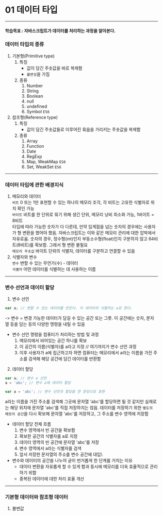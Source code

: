 # 01 데이터 타입

---
#### 학습목표 : 자바스크립트가 데이터를 처리하는 과정을 알아본다.
### 데이터 타입의 종류
1. 기본형(Primitive type)
   1) 특징
      - 값이 담긴 주솟값을 바로 복제함
      - `불변성`을 가짐
   2) 종류
      1) Number
      2) String
      3) Boolean
      4) null
      5) undefined
      6) Symbol `ES6`
2. 참조형(Reference type)
    1) 특징
       - 값이 담긴 주솟값들로 이루어진 묶음을 가리키는 주솟값을 복제함
    2) 종류
       1) Array
       2) Function
       3) Date
       4) RegExp
       5) Map, WeakMap `ES6`
       6) Set, WeakSet `ES6`
---
### 데이터 타입에 관한 배경지식
1. 메모리와 데이터\
`비트` 0 또는 1만 표현할 수 있는 하나의 메모리 조각, 각 비트는 고유한 식별자로 위치 확인 가능\
`바이트` 비트를 한 단위로 묶기 위해 생긴 단위, 메모리 낭비 최소화 가능, 1바이트 = 8비트\
타입에 따라 가능한 숫자가 다 다른데, 만약 임계점을 넘는 숫자의 경우에는 사용자가 형 변환을 했어야 했음. 자바스크립트는 이와 같은 메모리 관리에 대한 압박에서 자유로움. 숫자의 경우, 정수형(int)인지 부동소수형(float)인지 구분하지 않고 64비트(8비트)를 확보함. 그래서 형 변환 불필요\
`메모리 주솟값` 바이트 단위의 식별자, 데이터를 구분하고 연결할 수 있음
2. 식별자와 변수\
`변수` 변할 수 있는 무언가(수) - 데이터\
`식별자` 어떤 데이터를 식별하는 데 사용하는 이름
---
### 변수 선언과 데이터 할당
1. 변수 선언
```javascript
var a; // 변할 수 있는 데이터를 만든다. 이 데이터의 식별자는 a로 한다.
```
-> 변수 = 변경 가능한 데이터가 담길 수 있는 공간 또는 그릇. 이 공간에는 숫자, 문자열 등을 담는 등의 다양한 명령을 내릴 수 있음
- 변수 선언 명령을 컴퓨터가 처리하는 방법 및 과정
  1. 메모리에서 비어있는 공간 하나를 확보
  2. 이 공간의 이름(식별자)를 a라고 지정 // 여기까지가 변수 선언 과정
  3. 이후 사용자가 a에 접근하고자 하면 컴퓨터는 메모리에서 a라는 이름을 가진 주소를 검색해  해당 공간에 담긴 데이터를 반환함
2. 데이터 할당
```javascript
var a; // 변수 a 선언
a = 'abc'; // 변수 a에 데이터 할당

var a = 'abc'; // 변수 선언과 할당을 한 문장으로 표현
```
a라는 이름을 가진 주소를 검색해 그곳에 문자열 'abc'를 할당하면 될 것 같지만 실제로는 해당 위치에 문자열 'abc'를 직접 저장하지는 않음. 데이터를 저장하기 위한 `별도의 메모리 공간`을 다시 확보해 문자열 'abc'를 저장하고, 그 주소를 변수 영역에 저장함
- 데이터 할당 전체 흐름
  1. 변수 영역에서 빈 공간을 확보함
  2. 확보한 공간의 식별자를 a로 지정
  3. 데이터 영역의 빈 공간에 문자열 'abc'를 저장
  4. 변수 영역에서 a라는 식별자를 검색
  5. 앞서 저장한 문자열의 주소를 변수 공간에 대입\
- 변수와 데이터의 공간을 나누어 굳이 번거롭게 한 단계를 거치는 이유
  - 데이터 변환을 자유롭게 할 수 있게 함과 동시에 메모리를 더욱 효율적으로 관리하기 위함
  - 중복된 데이터에 대한 처리 효율 개선
---
  ### 기본형 데이터와 참조형 데이터
1. 불변값